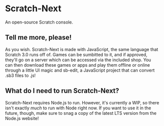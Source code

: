
# Scratch-Next

An open-source Scratch console.

## Tell me more, please!

As you wish. Scratch-Next is made with JavaScript, the same language that Scratch 3.0 runs off of. Games can be sumbitted to it, and if approved, they'll go on a server which can be accessed via the included shop. You can then download these games or apps and play them offline or online through a little UI magic and sb-edit, a JavaScript project that can convert .sb3 files to .js!

## What do I need to run Scratch-Next?

Scratch-Next requires Node.js to run. However, it's currently a WIP, so there isn't exactly *much* to run with Node right now. If you want to use it in the future, though, make sure to snag a copy of the latest LTS version from the Node.js website!

